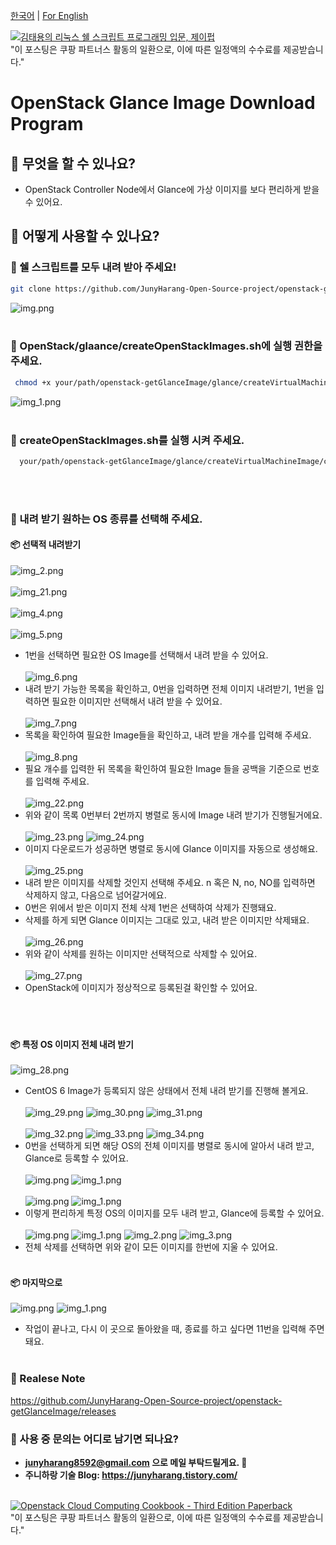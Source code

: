[한국어](https://github.com/JunyHarang-Open-Source-project/openstack-getGlanceImage/blob/master/README.md) | [For English](https://github.com/JunyHarang-Open-Source-project/openstack-getGlanceImage/blob/master/README.en.md)

[![김태용의 리눅스 쉘 스크립트 프로그래밍 입문, 제이펍](https://shopping-phinf.pstatic.net/main_3243614/32436142895.20221230074729.jpg?type=w300)](https://link.coupang.com/a/bb3Kah)<br>
"이 포스팅은 쿠팡 파트너스 활동의 일환으로, 이에 따른 일정액의 수수료를 제공받습니다."

# OpenStack Glance Image Download Program

## 🚀 무엇을 할 수 있나요?
* OpenStack Controller Node에서 Glance에 가상 이미지를 보다 편리하게 받을 수 있어요.

## 🚀 어떻게 사용할 수 있나요?
 ### 🔽 쉘 스크립트를 모두 내려 받아 주세요!
  ```bash
  git clone https://github.com/JunyHarang-Open-Source-project/openstack-getGlanceImage.git
  ```
![img.png](readme/images/img.png)
<br><br>

 ### 🔽 OpenStack/glaance/createOpenStackImages.sh에 실행 권한을 주세요.
   ```bash
    chmod +x your/path/openstack-getGlanceImage/glance/createVirtualMachineImage/createOpenStackImages.sh
   ```

![img_1.png](readme/images/img_1.png)
<br><br>

 ### 🔽 createOpenStackImages.sh를 실행 시켜 주세요.

  ```bash
    your/path/openstack-getGlanceImage/glance/createVirtualMachineImage/createOpenStackImages.sh
  ```
<br><br>
### 🔽 내려 받기 원하는 OS 종류를 선택해 주세요.
#### 📦 선택적 내려받기
![img_2.png](readme/images/img_2.png)<br><br>
![img_21.png](readme/images/img_21.png)<br><br>
![img_4.png](readme/images/img_4.png)<br><br>
![img_5.png](readme/images/img_5.png)
- 1번을 선택하면 필요한 OS Image를 선택해서 내려 받을 수 있어요.<br><br>
![img_6.png](readme/images/img_6.png)
- 내려 받기 가능한 목록을 확인하고, 0번을 입력하면 전체 이미지 내려받기, 1번을 입력하면 필요한 이미지만 선택해서 내려 받을 수 있어요.<br><br>
![img_7.png](readme/images/img_7.png)
- 목록을 확인하여 필요한 Image들을 확인하고, 내려 받을 개수를 입력해 주세요.<br><br>
![img_8.png](readme/images/img_8.png)
- 필요 개수를 입력한 뒤 목록을 확인하여 필요한 Image 들을 공백을 기준으로 번호를 입력해 주세요.<br><br>
![img_22.png](readme/images/img_22.png)
- 위와 같이 목록 0번부터 2번까지 병렬로 동시에 Image 내려 받기가 진행될거에요.<br><br>
![img_23.png](readme/images/img_23.png)
![img_24.png](readme/images/img_24.png)
- 이미지 다운로드가 성공하면 병렬로 동시에 Glance 이미지를 자동으로 생성해요.<br><br>
![img_25.png](readme/images/img_25.png)
- 내려 받은 이미지를 삭제할 것인지 선택해 주세요. n 혹은 N, no, NO를 입력하면 삭제하지 않고, 다음으로 넘어갈거에요.
- 0번은 위에서 받은 이미지 전체 삭제 1번은 선택하여 삭제가 진행돼요.
- 삭제를 하게 되면 Glance 이미지는 그대로 있고, 내려 받은 이미지만 삭제돼요.<br><br>
![img_26.png](readme/images/img_26.png)
- 위와 같이 삭제를 원하는 이미지만 선택적으로 삭제할 수 있어요.<br><br>
![img_27.png](readme/images/img_27.png)
- OpenStack에 이미지가 정상적으로 등록된걸 확인할 수 있어요.<br><br><br><br>

#### 📦 특정 OS 이미지 전체 내려 받기
![img_28.png](readme/images/img_28.png)
- CentOS 6 Image가 등록되지 않은 상태에서 전체 내려 받기를 진행해 볼게요.<br><br>
 ![img_29.png](readme/images/img_29.png)
 ![img_30.png](readme/images/img_30.png)
 ![img_31.png](readme/images/img_31.png)<br><br>
 ![img_32.png](readme/images/img_32.png)
 ![img_33.png](readme/images/img_33.png)
 ![img_34.png](readme/images/img_34.png)
- 0번을 선택하게 되면 해당 OS의 전체 이미지를 병렬로 동시에 알아서 내려 받고, Glance로 등록할 수 있어요.<br><br>
![img.png](readme/images/img_35.png)
![img_1.png](readme/images/img_36.png)<br><br>
![img.png](readme/images/img_37.png)
![img_1.png](readme/images/img_38.png)
- 이렇게 편리하게 특정 OS의 이미지를 모두 내려 받고, Glance에 등록할 수 있어요.<br><br>
![img.png](readme/images/img_39.png)
![img_1.png](readme/images/img_40.png)
![img_2.png](readme/images/img_41.png)
![img_3.png](readme/images/img_42.png)
- 전체 삭제를 선택하면 위와 같이 모든 이미지를 한번에 지울 수 있어요.<br><br>

#### 📦 마지막으로
![img.png](readme/images/img_43.png)
![img_1.png](readme/images/img_44.png)
- 작업이 끝나고, 다시 이 곳으로 돌아왔을 때, 종료를 하고 싶다면 11번을 입력해 주면 돼요.
<br><br>

### 🔽 Realese Note
https://github.com/JunyHarang-Open-Source-project/openstack-getGlanceImage/releases


### 🔽 사용 중 문의는 어디로 남기면 되나요?
  - **junyharang8592@gmail.com 으로 메일 부탁드릴게요. 🤭**
  - **주니하랑 기술 Blog: https://junyharang.tistory.com/**
<br><br>

[![Openstack Cloud Computing Cookbook - Third Edition Paperback](https://image.yes24.com/momo/TopCate2516/MidCate010/251596375.jpg)](https://link.coupang.com/a/bb3Kah)<br>
"이 포스팅은 쿠팡 파트너스 활동의 일환으로, 이에 따른 일정액의 수수료를 제공받습니다."